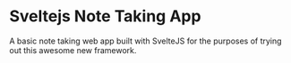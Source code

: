 # Sveltejs Note Taking App
A basic note taking web app built with SvelteJS for the purposes of trying out this awesome new framework.
